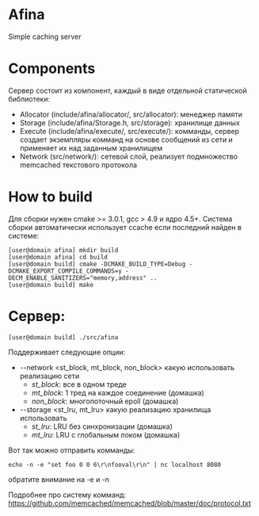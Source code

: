 # Аfina
Simple caching server

# Components
Сервер состоит из компонент, каждый в виде отдельной статической библиотеки:
- Allocator (include/afina/allocator/, src/allocator): менеджер памяти
- Storage (include/afina/Storage.h, src/storage): хранилище данных 
- Execute (include/afina/execute/, src/execute/): комманды, сервер создает экземпляры комманд на основе сообщений из сети и применяет их над заданным хранилищем
- Network (src/network/): сетевой слой, реализует подмножество memcached текстового протокола

# How to build
Для сборки нужен cmake >= 3.0.1, gcc > 4.9 и ядро 4.5+. Система сборки автоматически использует ccache если последний найден в системе:
```
[user@domain afina] mkdir build
[user@domain afina] cd build
[user@domain build] cmake -DCMAKE_BUILD_TYPE=Debug -DCMAKE_EXPORT_COMPILE_COMMANDS=y -DECM_ENABLE_SANITIZERS="memory,address" ..
[user@domain build] make
```

# Сервер:
```
[user@domain build] ./src/afina
```

Поддерживает следующие опции:
- --network <st_block, mt_block, non_block> какую использовать реализацию сети
  - *st_block*: все в одном треде
  - *mt_block*: 1 тред на каждое соединение (домашка)
  - *non_block*: многопоточный epoll (домашка)
- --storage <st_lru, mt_lru> какую реализацию хранилища использовать
  - *st_lru*: LRU без синхронизации (домашка)
  - *mt_lru*: LRU с глобальным локом (домашка)

Вот так можно отправить комманды:
```
echo -n -e "set foo 0 0 6\r\nfooval\r\n" | nc localhost 8080
```
обратите внимание на -e и -n

Подробнее про систему комманд: https://github.com/memcached/memcached/blob/master/doc/protocol.txt

